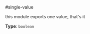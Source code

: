 <a name="module_single-value"></a>
#single-value

this module exports one value, that's it

**Type**: `boolean`  
